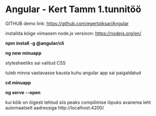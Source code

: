# Angular - Kert Tamm 1.tunnitöö

GITHUB demo link: https://github.com/egertpiksar/Angular

installda kõige viimasem node.js versioon: https://nodejs.org/en/

**npm install -g @angular/cli**

**ng new minuapp**

stylesheetiks sai valitud CSS

tuleb minna vastavasse kausta kuhu angular app sai paigaldatud

**cd minuapp**

**ng serve --open**

kui kõik on õigesti tehtud siis peaks compilimise lõpuks avanema leht automaatselt aadressiga http://localhost:4200/
